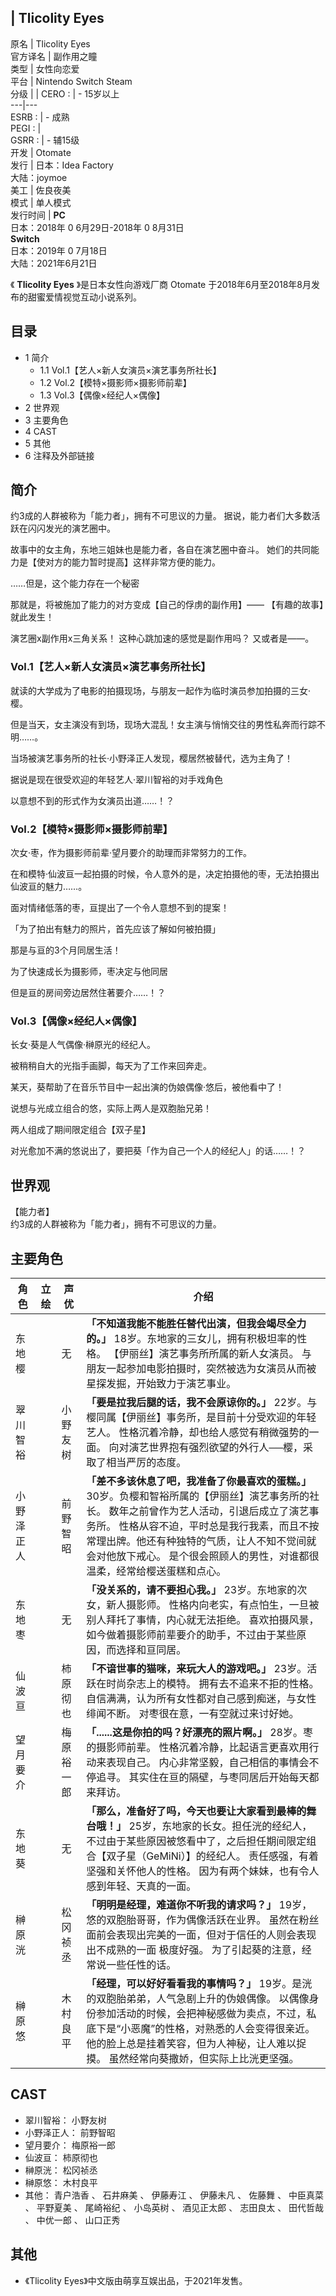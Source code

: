 |  Tlicolity Eyes  
---  
原名  |  Tlicolity Eyes   
官方译名  |  副作用之瞳   
类型  |  女性向恋爱   
平台  |  Nintendo Switch  Steam   
分级  |  |  CERO  :  |  \- 15岁以上   
---|---  
ESRB  :  |  \- 成熟   
PEGI  :  |   
GSRR  :  |  \- 辅15级   
开发  |  Otomate   
发行  |  日本：Idea Factory   
大陆：joymoe  
美工  |  佐良夜美   
模式  |  单人模式   
发行时间  |  **PC**   
日本：2018年  0  6月29日-2018年  0  8月31日  
**Switch**  
日本：2019年  0  7月18日  
大陆：2021年6月21日  
  
《 **Tlicolity Eyes** 》是日本女性向游戏厂商  Otomate  于2018年6月至2018年8月发布的甜蜜爱情视觉互动小说系列。

##  目录

  * 1  简介 
    * 1.1  Vol.1【艺人×新人女演员×演艺事务所社长】 
    * 1.2  Vol.2【模特×摄影师×摄影师前辈】 
    * 1.3  Vol.3【偶像×经纪人×偶像】 
  * 2  世界观 
  * 3  主要角色 
  * 4  CAST 
  * 5  其他 
  * 6  注释及外部链接 

##  简介

约3成的人群被称为「能力者」，拥有不可思议的力量。 据说，能力者们大多数活跃在闪闪发光的演艺圈中。

故事中的女主角，东地三姐妹也是能力者，各自在演艺圈中奋斗。 她们的共同能力是【使对方的能力暂时提高】这样非常方便的能力。

……但是，这个能力存在一个秘密

那就是，将被施加了能力的对方变成【自己的俘虏的副作用】―― 【有趣的故事】就此发生！

演艺圈x副作用x三角关系！ 这种心跳加速的感觉是副作用吗？ 又或者是――。

###  Vol.1【艺人×新人女演员×演艺事务所社长】

就读的大学成为了电影的拍摄现场，与朋友一起作为临时演员参加拍摄的三女·樱。

但是当天，女主演没有到场，现场大混乱！女主演与悄悄交往的男性私奔而行踪不明……。

当场被演艺事务所的社长·小野泽正人发现，樱居然被替代，选为主角了！

据说是现在很受欢迎的年轻艺人·翠川智裕的对手戏角色

以意想不到的形式作为女演员出道……！？

###  Vol.2【模特×摄影师×摄影师前辈】

次女·枣，作为摄影师前辈·望月要介的助理而非常努力的工作。

在和模特·仙波亘一起拍摄的时候，令人意外的是，决定拍摄他的枣，无法拍摄出仙波亘的魅力……。

面对情绪低落的枣，亘提出了一个令人意想不到的提案！

「为了拍出有魅力的照片，首先应该了解如何被拍摄」

那是与亘的3个月同居生活！

为了快速成长为摄影师，枣决定与他同居

但是亘的房间旁边居然住著要介……！？

###  Vol.3【偶像×经纪人×偶像】

长女·葵是人气偶像·榊原光的经纪人。

被稍稍自大的光指手画脚，每天为了工作来回奔走。

某天，葵帮助了在音乐节目中一起出演的伪娘偶像·悠后，被他看中了！

说想与光成立组合的悠，实际上两人是双胞胎兄弟！

两人组成了期间限定组合【双子星】

对光愈加不满的悠说出了，要把葵「作为自己一个人的经纪人」的话……！？

  

##  世界观

【能力者】  
约3成的人群被称为「能力者」，拥有不可思议的力量。  

##  主要角色

|  角色  |  立绘  |  声优  |  介绍   
---|---|---|---  
东地樱  |  |  无  |  **「不知道我能不能胜任替代出演，但我会竭尽全力的。」** 18岁。东地家的三女儿，拥有积极坦率的性格。  【伊丽丝】演艺事务所所属的新人女演员。  与朋友一起参加电影拍摄时，突然被选为女演员从而被星探发掘，开始致力于演艺事业。   
翠川智裕  |  |  小野友树  |  **「要是拉我后腿的话，我不会原谅你的。」** 22岁。与樱同属【伊丽丝】事务所，是目前十分受欢迎的年轻艺人。  性格沉着冷静，却也给人感觉有稍微强势的一面。  向对演艺世界抱有强烈欲望的外行人──樱，采取了相当严厉的态度。   
小野泽正人  |  |  前野智昭  |  **「差不多该休息了吧，我准备了你最喜欢的蛋糕。」** 30岁。负樱和智裕所属的【伊丽丝】演艺事务所的社长。  数年之前曾作为艺人活动，引退后成立了演艺事务所。  性格从容不迫，平时总是我行我素，而且不按常理出牌。他还有种独特的气质，让人不知不觉间就会对他放下戒心。  是个很会照顾人的男性，对谁都很温柔，经常给樱送蛋糕和点心。   
东地枣  |  |  无  |  **「没关系的，请不要担心我。」** 23岁。东地家的次女，新人摄影师。  性格内向老实，有点怕生，一旦被别人拜托了事情，内心就无法拒绝。  喜欢拍摄风景，如今做着摄影师前辈要介的助手，不过由于某些原因，而选择和亘同居。   
仙波亘  |  |  柿原彻也  |  **「不谙世事的猫咪，来玩大人的游戏吧。」** 23岁。活跃在时尚杂志上的模特。  拥有去不追来不拒的性格。  自信满满，认为所有女性都对自己感到痴迷，与女性绯闻不断。  对枣很在意，一有空就过来讨好她。   
望月要介  |  |  梅原裕一郎  |  **「......这是你拍的吗？好漂亮的照片啊。」** 28岁。枣的摄影师前辈。  性格沉着冷静，比起语言更喜欢用行动来表现自己。  内心非常坚毅，自己相信的事情会不停追寻。  其实住在亘的隔壁，与枣同居后开始每天都来拜访。   
东地葵  |  |  无  |  **「那么，准备好了吗，今天也要让大家看到最棒的舞台哦！」** 25岁，东地家的长女。担任洸的经纪人，不过由于某些原因被悠看中了，之后担任期间限定组合【双子星（GeMiNi）】的经纪人。  责任感强，有着坚强和关怀他人的性格。  因为有两个妹妹，也有令人感到年轻、天真的一面。   
榊原洸  |  |  松冈祯丞  |  **「明明是经理，难道你不听我的请求吗？」** 19岁，悠的双胞胎哥哥，作为偶像活跃在业界。  虽然在粉丝面前会表现出完美的一面，但对于信任的人则会表现出不成熟的一面  极度好强。 为了引起葵的注意，经常说一些任性的话。   
榊原悠  |  |  木村良平  |  **「经理，可以好好看看我的事情吗？」** 19岁。是洸的双胞胎弟弟，人气急剧上升的伪娘偶像。  以偶像身份参加活动的时候，会把神秘感做为卖点，不过，私底下是“小恶魔”的性格，对熟悉的人会变得很亲近。  他的脸上总是挂着笑容，但为人神秘，让人难以捉摸。  虽然经常向葵撒娇，但实际上比洸更坚强。   
  
##  CAST

  * 翠川智裕：  小野友树 
  * 小野泽正人：  前野智昭 
  * 望月要介：  梅原裕一郎 
  * 仙波亘：  柿原彻也 
  * 榊原洸：  松冈祯丞 
  * 榊原悠：  木村良平 
  * 其他：  青户浩香  、  石井麻美  、  伊藤寿江  、  伊藤未凡  、  佐藤舞  、  中臣真菜  、  平野夏美  、  尾崎裕纪  、  小岛英树  、  酒见正太郎  、  志田良太  、  田代哲哉  、  中优一郎  、  山口正秀 

  

##  其他

  * 《Tlicolity Eyes》中文版由萌享互娱出品，于2021年发售。 
